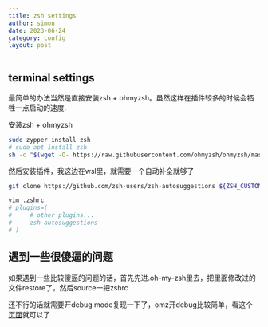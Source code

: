 ```yaml
---
title: zsh settings
author: simon
date: 2023-06-24
category: config
layout: post
---
```


## terminal settings

最简单的办法当然是直接安装zsh + ohmyzsh。虽然这样在插件较多的时候会牺牲一点启动的速度.

安装zsh + ohmyzsh
```bash
sudo zypper install zsh
# sudo apt install zsh
sh -c "$(wget -O- https://raw.githubusercontent.com/ohmyzsh/ohmyzsh/master/tools/install.sh)"
```

然后安装插件，我这边在wsl里，就需要一个自动补全就够了

```bash
git clone https://github.com/zsh-users/zsh-autosuggestions ${ZSH_CUSTOM:-~/.oh-my-zsh/custom}/plugins/zsh-autosuggestions

vim .zshrc
# plugins=( 
#     # other plugins...
#     zsh-autosuggestions
# )
```

## 遇到一些很傻逼的问题

如果遇到一些比较傻逼的问题的话，首先先进.oh-my-zsh里去，把里面修改过的文件restore了，然后source一把zshrc

还不行的话就需要开debug mode复现一下了，omz开debug比较简单，看这个[页面](https://github.com/ohmyzsh/ohmyzsh/wiki/Troubleshooting#other-problems)就可以了
